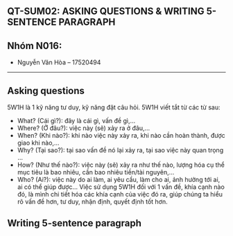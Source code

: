 ## QT-SUM02: ASKING QUESTIONS & WRITING 5-SENTENCE PARAGRAPH

## Nhóm N016:
- Nguyễn Văn Hòa – 17520494

---

## Asking questions
5W1H là 1 kỹ năng tư duy, kỹ năng đặt câu hỏi.
5W1H viết tắt từ các từ sau:
- What? (Cái gì?): đây là cái gì, vấn đề gì,…
- Where? (Ở đâu?): việc này (sẽ) xảy ra ở đâu,…
- When? (Khi nào?): khi nào việc này xảy ra, khi nào cần hoàn thành, được giao khi nào,…
- Why? (Tại sao?): tại sao vấn đề nó lại xảy ra, tại sao việc này quan trọng …
- How? (Như thế nào?): việc này (sẽ) xảy ra như thế nào, lượng hóa cụ thể mục tiêu là bao nhiêu, cần bao nhiêu tiền/tài nguyên,…
- Who? (Ai?): việc này do ai làm, ai yêu cầu, làm cho ai, ảnh hưởng tới ai, ai có thể giúp được…
Việc sử dụng 5W1H đối với 1 vấn đề, khía cạnh nào đó, là mình chi tiết hóa các khía cạnh của việc đó ra, giúp chúng ta hiểu rõ vấn đề hơn, tư duy, nhận định, quyết định tốt hơn.

## Writing 5-sentence paragraph
